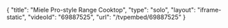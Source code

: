 {
    "title": "Miele Pro-style Range Cooktop",
    "type": "solo",
    "layout": "iframe-static",
    "videoId": "69887525",
    "url": "\/tvpembed\/69887525"
}